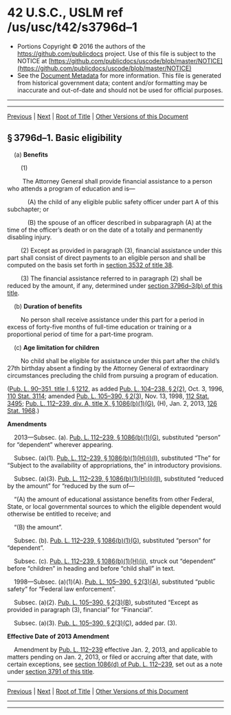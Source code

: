 ---
---

# 42 U.S.C., USLM ref /us/usc/t42/s3796d–1

* Portions Copyright © 2016 the authors of the https://github.com/publicdocs project.
  Use of this file is subject to the NOTICE at [https://github.com/publicdocs/uscode/blob/master/NOTICE](https://github.com/publicdocs/uscode/blob/master/NOTICE)
* See the [Document Metadata](././../../../../../..//README.md) for more information.
  This file is generated from historical government data; content and/or formatting may be inaccurate and out-of-date and should not be used for official purposes.

----------
----------

[Previous](./../../../../../..//us/usc/t42/ch46/schXII/ptB/m__us_usc_t42_s3796d.md) | [Next](./../../../../../..//us/usc/t42/ch46/schXII/ptB/m__us_usc_t42_s3796d–2.md) | [Root of Title](./../../../../../../) | [Other Versions of this Document](https://publicdocs.github.io/go/links?ns=uslm&ref=%2Fus%2Fusc%2Ft42%2Fs3796d%E2%80%931)

## § 3796d–1. Basic eligibility

    (a) __Benefits__ 

        (1)

         The Attorney General shall provide financial assistance to a person who attends a program of education and is—

            (A) the child of any eligible public safety officer under part A of this subchapter; or

            (B) the spouse of an officer described in subparagraph (A) at the time of the officer’s death or on the date of a totally and permanently disabling injury.

        (2) Except as provided in paragraph (3), financial assistance under this part shall consist of direct payments to an eligible person and shall be computed on the basis set forth in [section 3532 of title 38][/us/usc/t38/s3532].

        (3) The financial assistance referred to in paragraph (2) shall be reduced by the amount, if any, determined under [section 3796d–3(b) of this title][/us/usc/t42/s3796d–3/b].

    (b) __Duration of benefits__ 

        No person shall receive assistance under this part for a period in excess of forty-five months of full-time education or training or a proportional period of time for a part-time program.

    (c) __Age limitation for children__ 

        No child shall be eligible for assistance under this part after the child’s 27th birthday absent a finding by the Attorney General of extraordinary circumstances precluding the child from pursuing a program of education.

([Pub. L. 90–351, title I, § 1212][/us/pl/90/351/s1212], as added [Pub. L. 104–238, § 2(2)][/us/pl/104/238/s2/2], Oct. 3, 1996, [110 Stat. 3114][/us/stat/110/3114]; amended [Pub. L. 105–390, § 2(3)][/us/pl/105/390/s2/3], Nov. 13, 1998, [112 Stat. 3495][/us/stat/112/3495]; [Pub. L. 112–239, div. A, title X, § 1086(b)(1)(G)][/us/pl/112/239/s1086/b/1/G], (H), Jan. 2, 2013, [126 Stat. 1968][/us/stat/126/1968].)

 __Amendments__ 

    2013—Subsec. (a). [Pub. L. 112–239, § 1086(b)(1)(G)][/us/pl/112/239/s1086/b/1/G], substituted “person” for “dependent” wherever appearing.

    Subsec. (a)(1). [Pub. L. 112–239, § 1086(b)(1)(H)(i)(I)][/us/pl/112/239/s1086/b/1/H/i/I], substituted “The” for “Subject to the availability of appropriations, the” in introductory provisions.

    Subsec. (a)(3). [Pub. L. 112–239, § 1086(b)(1)(H)(i)(II)][/us/pl/112/239/s1086/b/1/H/i/II], substituted “reduced by the amount” for “reduced by the sum of—

    “(A) the amount of educational assistance benefits from other Federal, State, or local governmental sources to which the eligible dependent would otherwise be entitled to receive; and

    “(B) the amount”.

    Subsec. (b). [Pub. L. 112–239, § 1086(b)(1)(G)][/us/pl/112/239/s1086/b/1/G], substituted “person” for “dependent”.

    Subsec. (c). [Pub. L. 112–239, § 1086(b)(1)(H)(ii)][/us/pl/112/239/s1086/b/1/H/ii], struck out “dependent” before “children” in heading and before “child shall” in text.

    1998—Subsec. (a)(1)(A). [Pub. L. 105–390, § 2(3)(A)][/us/pl/105/390/s2/3/A], substituted “public safety” for “Federal law enforcement”.

    Subsec. (a)(2). [Pub. L. 105–390, § 2(3)(B)][/us/pl/105/390/s2/3/B], substituted “Except as provided in paragraph (3), financial” for “Financial”.

    Subsec. (a)(3). [Pub. L. 105–390, § 2(3)(C)][/us/pl/105/390/s2/3/C], added par. (3).

 __Effective Date of 2013 Amendment__ 

    Amendment by [Pub. L. 112–239][/us/pl/112/239] effective Jan. 2, 2013, and applicable to matters pending on Jan. 2, 2013, or filed or accruing after that date, with certain exceptions, see [section 1086(d) of Pub. L. 112–239][/us/pl/112/239/s1086/d], set out as a note under [section 3791 of this title][/us/usc/t42/s3791].

----------

[Previous](./../../../../../..//us/usc/t42/ch46/schXII/ptB/m__us_usc_t42_s3796d.md) | [Next](./../../../../../..//us/usc/t42/ch46/schXII/ptB/m__us_usc_t42_s3796d–2.md) | [Root of Title](./../../../../../../) | [Other Versions of this Document](https://publicdocs.github.io/go/links?ns=uslm&ref=%2Fus%2Fusc%2Ft42%2Fs3796d%E2%80%931)

----------
----------

[/us/usc/t38/s3532]: https://publicdocs.github.io/go/links?ns=uslm&ref=%2Fus%2Fusc%2Ft38%2Fs3532
[/us/usc/t42/s3796d–3/b]: https://publicdocs.github.io/go/links?ns=uslm&ref=%2Fus%2Fusc%2Ft42%2Fs3796d%E2%80%933%2Fb
[/us/pl/90/351/s1212]: https://publicdocs.github.io/go/links?ns=uslm&ref=%2Fus%2Fpl%2F90%2F351%2Fs1212
[/us/pl/104/238/s2/2]: https://publicdocs.github.io/go/links?ns=uslm&ref=%2Fus%2Fpl%2F104%2F238%2Fs2%2F2
[/us/stat/110/3114]: https://publicdocs.github.io/go/links?ns=uslm&ref=%2Fus%2Fstat%2F110%2F3114
[/us/pl/105/390/s2/3]: https://publicdocs.github.io/go/links?ns=uslm&ref=%2Fus%2Fpl%2F105%2F390%2Fs2%2F3
[/us/stat/112/3495]: https://publicdocs.github.io/go/links?ns=uslm&ref=%2Fus%2Fstat%2F112%2F3495
[/us/pl/112/239/s1086/b/1/G]: https://publicdocs.github.io/go/links?ns=uslm&ref=%2Fus%2Fpl%2F112%2F239%2Fs1086%2Fb%2F1%2FG
[/us/stat/126/1968]: https://publicdocs.github.io/go/links?ns=uslm&ref=%2Fus%2Fstat%2F126%2F1968
[/us/pl/112/239/s1086/b/1/G]: https://publicdocs.github.io/go/links?ns=uslm&ref=%2Fus%2Fpl%2F112%2F239%2Fs1086%2Fb%2F1%2FG
[/us/pl/112/239/s1086/b/1/H/i/I]: https://publicdocs.github.io/go/links?ns=uslm&ref=%2Fus%2Fpl%2F112%2F239%2Fs1086%2Fb%2F1%2FH%2Fi%2FI
[/us/pl/112/239/s1086/b/1/H/i/II]: https://publicdocs.github.io/go/links?ns=uslm&ref=%2Fus%2Fpl%2F112%2F239%2Fs1086%2Fb%2F1%2FH%2Fi%2FII
[/us/pl/112/239/s1086/b/1/G]: https://publicdocs.github.io/go/links?ns=uslm&ref=%2Fus%2Fpl%2F112%2F239%2Fs1086%2Fb%2F1%2FG
[/us/pl/112/239/s1086/b/1/H/ii]: https://publicdocs.github.io/go/links?ns=uslm&ref=%2Fus%2Fpl%2F112%2F239%2Fs1086%2Fb%2F1%2FH%2Fii
[/us/pl/105/390/s2/3/A]: https://publicdocs.github.io/go/links?ns=uslm&ref=%2Fus%2Fpl%2F105%2F390%2Fs2%2F3%2FA
[/us/pl/105/390/s2/3/B]: https://publicdocs.github.io/go/links?ns=uslm&ref=%2Fus%2Fpl%2F105%2F390%2Fs2%2F3%2FB
[/us/pl/105/390/s2/3/C]: https://publicdocs.github.io/go/links?ns=uslm&ref=%2Fus%2Fpl%2F105%2F390%2Fs2%2F3%2FC
[/us/pl/112/239]: https://publicdocs.github.io/go/links?ns=uslm&ref=%2Fus%2Fpl%2F112%2F239
[/us/pl/112/239/s1086/d]: https://publicdocs.github.io/go/links?ns=uslm&ref=%2Fus%2Fpl%2F112%2F239%2Fs1086%2Fd
[/us/usc/t42/s3791]: https://publicdocs.github.io/go/links?ns=uslm&ref=%2Fus%2Fusc%2Ft42%2Fs3791


